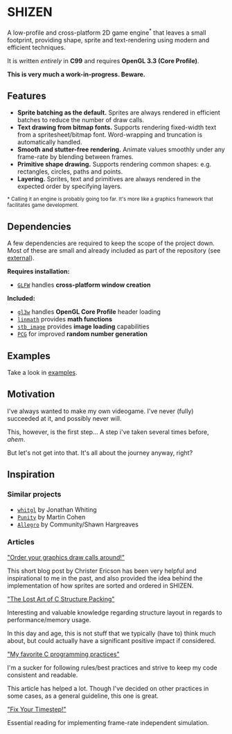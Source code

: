 # SHIZEN

A low-profile and cross-platform 2D game engine<sup>\*</sup> that leaves a small footprint, providing shape, sprite and text-rendering using modern and efficient techniques.

It is written *entirely* in **C99** and requires **OpenGL 3.3 (Core Profile)**.

**This is very much a work-in-progress. Beware.**

## Features

* **Sprite batching as the default.** Sprites are always rendered in efficient batches to reduce the number of draw calls.
* **Text drawing from bitmap fonts.** Supports rendering fixed-width text from a spritesheet/bitmap font. Word-wrapping and truncation is automatically handled.
* **Smooth and stutter-free rendering.** Animate values smoothly under any frame-rate by blending between frames.
* **Primitive shape drawing.** Supports rendering common shapes: e.g. rectangles, circles, paths and points.
* **Layering.** Sprites, text and primitives are always rendered in the expected order by specifying layers.

<sub>\* Calling it an engine is probably going too far. It's more like a graphics framework that facilitates game development.</sub>

## Dependencies

A few dependencies are required to keep the scope of the project down. Most of these are small and already included as part of the repository (see [external](/external)).

**Requires installation:**

* [`GLFW`](https://github.com/glfw/glfw) handles **cross-platform window creation**

**Included:**

* [`gl3w`](https://github.com/skaslev/gl3w) handles **OpenGL Core Profile** header loading
* [`linmath`](https://github.com/datenwolf/linmath.h) provides **math functions**
* [`stb_image`](https://github.com/nothings/stb) provides **image loading** capabilities
* [`PCG`](http://www.pcg-random.org) for improved **random number generation**

## Examples

Take a look in [examples](/examples).

## Motivation

I've always wanted to make my own videogame. I've never (fully) succeeded at it, and possibly never will.

This, however, is the first step... A step i've taken several times before, *ahem*.

But let's not get into that. It's all about the journey anyway, right?

## Inspiration

### Similar projects

* [`whitgl`](https://github.com/whitingjp/whitgl) by Jonathan Whiting
* [`Punity`](https://github.com/martincohen/Punity) by Martin Cohen
* [`Allegro`](https://github.com/liballeg/allegro5) by Community/Shawn Hargreaves

### Articles

["Order your graphics draw calls around!"](http://realtimecollisiondetection.net/blog/?p=86)

This short blog post by Christer Ericson has been very helpful and inspirational to me in the past, and also provided the idea behind the implementation of how sprites are sorted and ordered in SHIZEN.

["The Lost Art of C Structure Packing"](http://www.catb.org/esr/structure-packing/#_readability_and_cache_locality)

Interesting and valuable knowledge regarding structure layout in regards to performance/memory usage.

In this day and age, this is not stuff that we typically (have to) think much about, but could actually have a significant positive impact if considered.

["My favorite C programming practices"](https://github.com/mcinglis/c-style)

I'm a sucker for following rules/best practices and strive to keep my code consistent and readable.

This article has helped a lot. Though I've decided on other practices in some cases, as a general guideline, this one is great.

["Fix Your Timestep!"](http://gafferongames.com/game-physics/fix-your-timestep/)

Essential reading for implementing frame-rate independent simulation.

